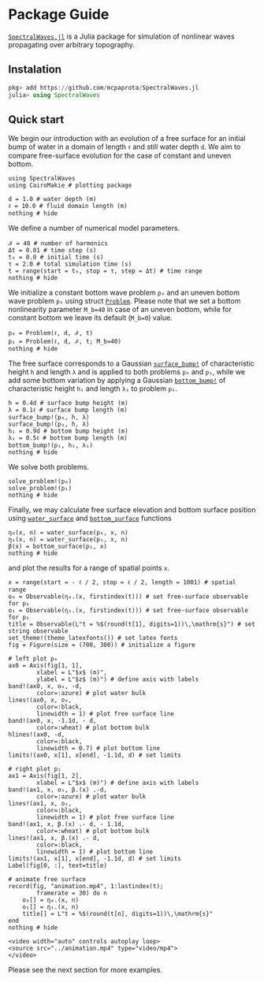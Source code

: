 # Package Guide

[`SpectralWaves.jl`](https://github.com/mcpaprota/SpectralWaves.jl) is a Julia package for simulation of nonlinear waves propagating over arbitrary topography.

## Instalation

```julia
pkg> add https://github.com/mcpaprota/SpectralWaves.jl
julia> using SpectralWaves
```

## Quick start

We begin our introduction with an evolution of a free surface for an initial bump of water in a domain of length `ℓ` and still water depth `d`. We aim to compare free-surface evolution for the case of constant and uneven bottom.

```@example 0
using SpectralWaves
using CairoMakie # plotting package

d = 1.0 # water depth (m)
ℓ = 10.0 # fluid domain length (m)
nothing # hide
```

We define a number of numerical model parameters.

```@example 0
ℐ = 40 # number of harmonics
Δt = 0.01 # time step (s)
t₀ = 0.0 # initial time (s)
τ = 2.0 # total simulation time (s)
t = range(start = t₀, stop = τ, step = Δt) # time range
nothing # hide
```

We initialize a constant bottom wave problem `p₀` and an uneven bottom wave problem `p₁` using struct [`Problem`](@ref). Please note that we set a bottom nonlinearity parameter `M_b=40` in case of an uneven bottom, while for constant bottom we leave its default (`M_b=0`) value.

```@example 0
p₀ = Problem(ℓ, d, ℐ, t)
p₁ = Problem(ℓ, d, ℐ, t; M_b=40)
nothing # hide
```

The free surface corresponds to a Gaussian [`surface_bump!`](@ref) of characteristic height `h` and length `λ` and is applied to both problems `p₀` and `p₁`, while we add some bottom variation by applying a Gaussian [`bottom_bump!`](@ref) of characteristic height `h₁` and length `λ₁` to problem `p₁`.

```@example 0
h = 0.4d # surface bump height (m)
λ = 0.1ℓ # surface bump length (m)
surface_bump!(p₀, h, λ)
surface_bump!(p₁, h, λ)
h₁ = 0.9d # bottom bump height (m)
λ₁ = 0.5ℓ # bottom bump length (m)
bottom_bump!(p₁, h₁, λ₁)
nothing # hide
```

We solve both problems.

```@example 0
solve_problem!(p₀)
solve_problem!(p₁)
nothing # hide
```

Finally, we may calculate free surface elevation and bottom surface position using [`water_surface`](@ref) and [`bottom_surface`](@ref) functions

```@example 0
η₀(x, n) = water_surface(p₀, x, n)
η₁(x, n) = water_surface(p₁, x, n)
β(x) = bottom_surface(p₁, x)
nothing # hide
```
and plot the results for a range of spatial points `x`.

```@example 0
x = range(start = - ℓ / 2, stop = ℓ / 2, length = 1001) # spatial range
o₀ = Observable(η₀.(x, firstindex(t))) # set free-surface observable for p₀
o₁ = Observable(η₁.(x, firstindex(t))) # set free-surface observable for p₁
title = Observable(L"t = %$(round(t[1], digits=1))\,\mathrm{s}") # set string observable
set_theme!(theme_latexfonts()) # set latex fonts
fig = Figure(size = (700, 300)) # initialize a figure

# left plot p₀
ax0 = Axis(fig[1, 1], 
        xlabel = L"$x$ (m)", 
        ylabel = L"$z$ (m)") # define axis with labels
band!(ax0, x, o₀, -d, 
        color=:azure) # plot water bulk
lines!(ax0, x, o₀, 
        color=:black, 
        linewidth = 1) # plot free surface line
band!(ax0, x, -1.1d, - d, 
        color=:wheat) # plot bottom bulk
hlines!(ax0, -d, 
        color=:black, 
        linewidth = 0.7) # plot bottom line
limits!(ax0, x[1], x[end], -1.1d, d) # set limits

# right plot p₁
ax1 = Axis(fig[1, 2], 
        xlabel = L"$x$ (m)") # define axis with labels
band!(ax1, x, o₁, β.(x) .-d, 
        color=:azure) # plot water bulk
lines!(ax1, x, o₁, 
        color=:black, 
        linewidth = 1) # plot free surface line
band!(ax1, x, β.(x) .- d, - 1.1d, 
        color=:wheat) # plot bottom bulk
lines!(ax1, x, β.(x) .- d, 
        color=:black, 
        linewidth = 1) # plot bottom line
limits!(ax1, x[1], x[end], -1.1d, d) # set limits
Label(fig[0, :], text=title)

# animate free surface
record(fig, "animation.mp4", 1:lastindex(t);
        framerate = 30) do n
    o₀[] = η₀.(x, n)
    o₁[] = η₁.(x, n)
    title[] = L"t = %$(round(t[n], digits=1))\,\mathrm{s}"
end
nothing # hide
```

```@raw html
<video width="auto" controls autoplay loop>
<source src="../animation.mp4" type="video/mp4">
</video>
```

Please see the next section for more examples.